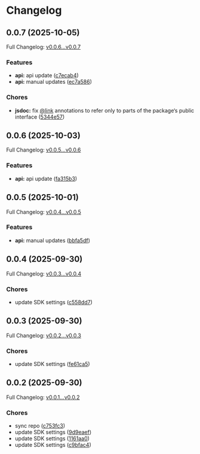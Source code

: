 # Changelog

## 0.0.7 (2025-10-05)

Full Changelog: [v0.0.6...v0.0.7](https://github.com/tembo/sdk/compare/v0.0.6...v0.0.7)

### Features

* **api:** api update ([c7ecab4](https://github.com/tembo/sdk/commit/c7ecab4641c84e1c55f428de26fbd8e14ce14c7d))
* **api:** manual updates ([ec7a586](https://github.com/tembo/sdk/commit/ec7a586a13b4f902a22b34a3fcbfabe0f8f1608c))


### Chores

* **jsdoc:** fix [@link](https://github.com/link) annotations to refer only to parts of the package‘s public interface ([5344e57](https://github.com/tembo/sdk/commit/5344e5744836d1b21139bc2d8a2fd910428c38e6))

## 0.0.6 (2025-10-03)

Full Changelog: [v0.0.5...v0.0.6](https://github.com/tembo/sdk/compare/v0.0.5...v0.0.6)

### Features

* **api:** api update ([fa315b3](https://github.com/tembo/sdk/commit/fa315b373d3a90a0de18155fbd34736399fa1799))

## 0.0.5 (2025-10-01)

Full Changelog: [v0.0.4...v0.0.5](https://github.com/tembo/sdk/compare/v0.0.4...v0.0.5)

### Features

* **api:** manual updates ([bbfa5df](https://github.com/tembo/sdk/commit/bbfa5dfdbee0db3724ccc6083778a163bcbe4056))

## 0.0.4 (2025-09-30)

Full Changelog: [v0.0.3...v0.0.4](https://github.com/tembo/sdk/compare/v0.0.3...v0.0.4)

### Chores

* update SDK settings ([c558dd7](https://github.com/tembo/sdk/commit/c558dd7e3afc6411dc0a0feb8e07fab13863f51c))

## 0.0.3 (2025-09-30)

Full Changelog: [v0.0.2...v0.0.3](https://github.com/tembo/sdk/compare/v0.0.2...v0.0.3)

### Chores

* update SDK settings ([fe61ca5](https://github.com/tembo/sdk/commit/fe61ca5acc022810ed83f4050c36b65f6d1d334e))

## 0.0.2 (2025-09-30)

Full Changelog: [v0.0.1...v0.0.2](https://github.com/tembo/sdk/compare/v0.0.1...v0.0.2)

### Chores

* sync repo ([c753fc3](https://github.com/tembo/sdk/commit/c753fc351a61b38361030eb089c932da8e49126d))
* update SDK settings ([9d9eaef](https://github.com/tembo/sdk/commit/9d9eaef2160c9636d5c2830697bf4064127fb09b))
* update SDK settings ([1161aa0](https://github.com/tembo/sdk/commit/1161aa0a796625716b3df1737e01f267e429c31c))
* update SDK settings ([c9bfac4](https://github.com/tembo/sdk/commit/c9bfac477594e7c0f684379a4abecb49be6e2850))
